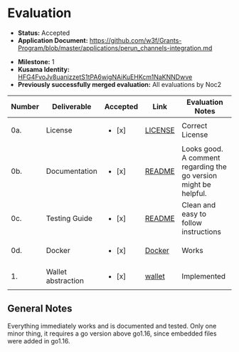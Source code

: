 # Evaluation

- **Status:** Accepted
- **Application Document:** https://github.com/w3f/Grants-Program/blob/master/applications/perun_channels-integration.md
* **Milestone:** 1
* **Kusama Identity:** [HFG4FvoJv8uanizzetS1tPA6wigNAiKuEHKcm1NaKNNDwve](https://polkascan.io/pre/kusama/account/HFG4FvoJv8uanizzetS1tPA6wigNAiKuEHKcm1NaKNNDwve)
* **Previously successfully merged evaluation:** All evaluations by Noc2

| Number | Deliverable | Accepted | Link | Evaluation Notes |
| ------ | ----------- | -------- | ---- |----------------- |
| 0a. | License | <ul><li>[x] </li></ul> | [LICENSE](https://github.com/perun-network/perun-polkadot-backend/blob/main/LICENSE) | Correct License |
| 0b. | Documentation | <ul><li>[x] </li></ul> | [README](https://github.com/perun-network/perun-polkadot-backend/blob/main/README.md) | Looks good. A comment regarding the go version might be helpful.  |
| 0c. | Testing Guide | <ul><li>[x] </li></ul> | [README](https://github.com/perun-network/perun-polkadot-backend/blob/main/README.md) | Clean and easy to follow instructions |
| 0d. | Docker | <ul><li>[x] </li></ul> | [Docker](https://github.com/perun-network/perun-polkadot-backend/blob/main/docker-compose.yml) | Works |
| 1. | Wallet abstraction | <ul><li>[x] </li></ul> | [wallet](https://github.com/perun-network/perun-polkadot-backend/tree/main/wallet) | Implemented |

## General Notes

Everything immediately works and is documented and tested. Only one minor thing, it requires a go version above go1.16, since embedded files were added in go1.16.